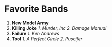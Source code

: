# Favorite Bands
1. **New Model Army**
2. **Killing Joke**
   *1. Murder, Inc*
   _2. Damage Manual_
3. **Failure**
   *1. Ken Andrews*
4. **Tool**
   *1. A Perfect Circle*
   *2. Puscifer*
